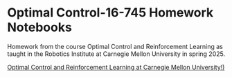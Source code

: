 # Optimal Control-16-745 Homework Notebooks

Homework from the course Optimal Control and Reinforcement Learning as taught in the Robotics Institute at Carnegie Mellon University in spring 2025.

[Optimal Control and Reinforcement Learning at Carnegie Mellon University!)](https://optimalcontrol.ri.cmu.edu/)


